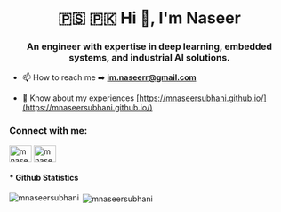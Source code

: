 <h1 align="center">🇵🇸 🇵🇰  Hi 👋, I'm Naseer</h1>
<h3 align="center">An engineer with expertise in deep learning, embedded systems, and industrial AI solutions.</h3>


- 📫 How to reach me :arrow_right: **im.naseerr@gmail.com**

- 📄 Know about my experiences [https://mnaseersubhani.github.io/](https://mnaseersubhani.github.io/)

<h3 align="left">Connect with me:</h3>
<p align="left">
<a href="https://twitter.com/mnaseersubhani" target="blank"><img align="center" src="https://raw.githubusercontent.com/rahuldkjain/github-profile-readme-generator/master/src/images/icons/Social/twitter.svg" alt="mnaseersubhani" height="30" width="40" /></a>
<a href="https://linkedin.com/in/mnaseersubhani" target="blank"><img align="center" src="https://raw.githubusercontent.com/rahuldkjain/github-profile-readme-generator/master/src/images/icons/Social/linked-in-alt.svg" alt="mnaseersubhani" height="30" width="40" /></a>
</p>


<h4 align="left">* Github Statistics</h4>
<p><img align="left" src="https://github-readme-stats.vercel.app/api/top-langs?username=mnaseersubhani&show_icons=true&locale=en&layout=compact" alt="mnaseersubhani" /></p>

<p>&nbsp;<img align="center" src="https://github-readme-stats.vercel.app/api?username=mnaseersubhani&show_icons=true&locale=en" alt="mnaseersubhani" /></p>

